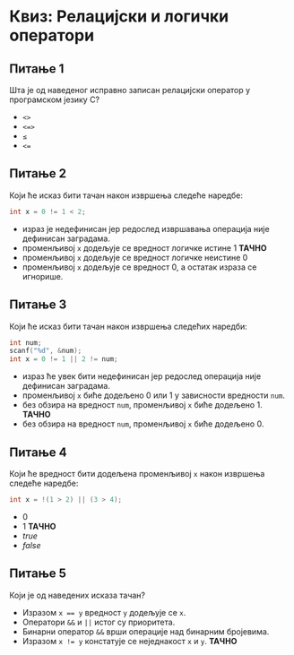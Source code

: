 # Квиз: Релацијски и логички оператори

## Питање 1

Шта је од наведеног исправно записан релацијски оператор у програмском језику C?

- `<>`
- `<=>`
- `≤`
- `<=`

## Питање 2

Који ће исказ бити тачан након извршења следеће наредбе:

```c
int x = 0 != 1 < 2;
```

- израз је недефинисан јер редослед извршавања операција није дефинисан заградама.
- променљивој `x` додељује се вредност логичке истине $1$ **ТАЧНО**
- променљивој `x` додељује се вредност логичке неистине $0$
- променљивој `x` додељује се вредност $0$, а остатак израза се игнорише.

## Питање 3

Који ће исказ бити тачан након извршења следећих наредби:

```c
int num;
scanf("%d", &num);
int x = 0 != 1 || 2 != num;
```

- израз ће увек бити недефинисан јер редослед операција није дефинисан заградама.
- променљивој `x` биће додељенo $0$ или $1$ у зависности вредности `num`.
- без обзира на вредност `num`, променљивој `x` биће додељено $1$. **ТАЧНО**
- без обзира на вредност `num`, променљивој `x` биће додељено $0$.

## Питање 4

Који ће вредност бити додељена променљивој `x` након извршења следеће наредбе:

```c
int x = !(1 > 2) || (3 > 4);
```

- $0$
- $1$ **ТАЧНО**
- $true$
- $false$

## Питање 5

Који је од наведених исказа тачан?

- Изразом `x == y` вредност `y` додељује се `x`.
- Оператори `&&` и `||` истог су приоритета.
- Бинарни оператор `&&` врши операције над бинарним бројевима.
- Изразом `x != y` констатује се неједнакост `x` и `y`. **ТАЧНО**
